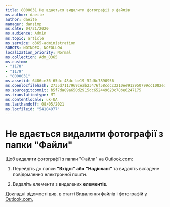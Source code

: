 ```yaml
---
title: 8000031 Не вдається видалити фотографії з файлів
ms.author: daeite
author: daeite
manager: dansimp
ms.date: 04/21/2020
ms.audience: Admin
ms.topic: article
ms.service: o365-administration
ROBOTS: NOINDEX, NOFOLLOW
localization_priority: Normal
ms.collection: Adm_O365
ms.custom:
- "1178"
- "1179"
- "8000031"
ms.assetid: 6486ce36-65dc-48dc-be19-52d6c7890956
ms.openlocfilehash: 2735d7117969ceab23476f58cdcc3210ee912950799cc1082e151bff6bf692d0
ms.sourcegitcommit: b5f7da89a650d2915dc652449623c78be6247175
ms.translationtype: MT
ms.contentlocale: uk-UA
ms.lasthandoff: 08/05/2021
ms.locfileid: "54104977"
---
```

# <a name="unable-to-delete-photos-from-files"></a>Не вдається видалити фотографії з папки "Файли"

Щоб видалити фотографії з папки "Файли" на Outlook.com:
  
1. Перейдіть до папки **"Вхідні"** **або "Надіслані"** та видаліть вкладене повідомлення електронної пошти.

2. Видаліть елементи з видалених **елементів.**

Докладні відомості див. в статті Видалення файлів і фотографій [у Outlook.com.](https://support.office.com/article/bae0531f-040f-4c42-90b9-786ca718c16d.aspx)
  